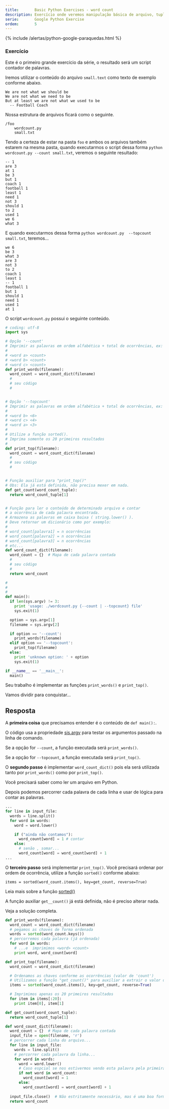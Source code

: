 ```yaml
---
title:       Basic Python Exercises - word count
description: Exercício onde veremos manipulação básica de arquivo, tuplas,  além funções como sorted(), .split() e .keys().
serie:       Google Python Exercise
ordem:       5
---
```


{% include /alertas/python-google-paraquedas.html %}

### Exercício

Este é o primeiro grande exercício da série, o resultado será um script contador de palavras.

Iremos utilizar o conteúdo do arquivo `small.text` como texto de exemplo conforme abaixo.

    We are not what we should be
    We are not what we need to be
    But at least we are not what we used to be
      -- Football Coach

Nossa estrutura de arquivos ficará como o seguinte.

    /foo
        wordcount.py
        small.txt

Tendo a certeza de estar na pasta `foo` e ambos os arquivos também estarem na mesma pasta, quando executarmos o 
script dessa forma `python wordcount.py --count small.txt`, veremos o seguinte resultado:

    -- 1
    are 3
    at 1
    be 3
    but 1
    coach 1
    football 1
    least 1
    need 1
    not 3
    should 1
    to 2
    used 1
    we 6
    what 3

E quando executarmos dessa forma `python wordcount.py  --topcount small.txt`, teremos...

    we 6
    be 3
    what 3
    are 3
    not 3
    to 2
    coach 1
    least 1
    -- 1
    football 1
    but 1
    should 1
    need 1
    used 1
    at 1


O script `wordcount.py` possui o seguinte conteúdo.


```python
# coding: utf-8
import sys

# Opção '--count'
# Imprimir as palavras em ordem alfabética + total de ocorrências, ex:
# 
# <word a> <count>
# <word b> <count>
# <word c> <count>
def print_words(filename):
  word_count = word_count_dict(filename)
  #
  # seu código
  # 


# Opção '--topcount'
# Imprimir as palavras em ordem alfabética + total de ocorrências, ex:
# 
# <word b> <6>
# <word c> <4>
# <word a> <3>
# 
# Utilize a função sorted().
# Imprima somente os 20 primeiros resultados
# 
def print_top(filename):
  word_count = word_count_dict(filename)
  #
  # seu código
  # 


# Função auxiliar para "print_top()"
# Obs: Ela já está definida, não precisa mexer em nada.
def get_count(word_count_tuple):
  return word_count_tuple[1]


# Função para ler o conteúdo de determinado arquivo e contar 
# a ocorrência de cada palavra encontrada.
# Armazena as palavras em caixa baixa ( string.lower() ).
# Deve retornar um dicionário como por exemplo:
# 
# word_count[palavra1] = n ocorrências
# word_count[palavra2] = n ocorrências
# word_count[palavra3] = n ocorrências
# etc...
def word_count_dict(filename):
  word_count = {}  # Mapa de cada palavra contada
  #
  # seu código
  # 
  return word_count  

# 
#  
# 
def main():
  if len(sys.argv) != 3:
    print 'usage: ./wordcount.py {--count | --topcount} file'
    sys.exit(1)

  option = sys.argv[1]
  filename = sys.argv[2]

  if option == '--count':
    print_words(filename)
  elif option == '--topcount':
    print_top(filename)
  else:
    print 'unknown option: ' + option
    sys.exit(1)

if __name__ == '__main__':
  main()
```

Seu trabalho é implementar as funções `print_words()` e `print_top()`.

Vamos dividir para conquistar...


Resposta
---

A __primeira coisa__ que precisamos entender é o conteúdo de `def main():`.

O código usa a propriedade [sis.argv](/python/sys-argv/) para testar os argumentos passado na linha de comando.

Se a opção for `--count`, a função executada será `print_words()`.

Se a opção for `--topcount`, a função executada será `print_top()`.

O __segundo passo__ é implementar `word_count_dict()` pois ela será utilizada tanto por `print_words()` como por 
`print_top()`.

Você precisará saber como ler um arquivo em Python.

Depois podemos percorrer cada palavra de cada linha e usar de lógica para contar as palavras.

```python
...
for line in input_file:
  words = line.split()
  for word in words:
    word = word.lower()

    if ("ainda não contamos"):
      word_count[word] = 1 # contar
    else:
      # senão , somar...
      word_count[word] = word_count[word] + 1    
...
```

O __terceiro passo__ será implementar `print_top()`. Você precisará ordenar por ordem de ocorrência, utilize a função
`sorted()` conforme abaixo:

    items = sorted(word_count.items(), key=get_count, reverse=True)

Leia mais sobre a função [sorted()](https://docs.python.org/3.4/library/functions.html#sorted "link-externo")

A função auxiliar `get__count()` já está definida, não é preciso alterar nada.

Veja a solução completa.

```python
def print_words(filename):
  word_count = word_count_dict(filename)
  # pegamos as chaves de forma ordenada
  words = sorted(word_count.keys())
  # percorremos cada palavra (já ordenada)
  for word in words:
    # ...e  imprimimos <word> <count>
    print word, word_count[word]

def print_top(filename):
  word_count = word_count_dict(filename)

  # Ordenamos as chaves conforme as ocorrências (valor de 'count')
  # Utilizamos a função "get_count()" para auxiliar a extrair o valor de 'count'
  items = sorted(word_count.items(), key=get_count, reverse=True)

  # Imprimimos apenas os 20 primeiros resultados
  for item in items[:20]:
    print item[0], item[1]

def get_count(word_count_tuple):
  return word_count_tuple[1]

def word_count_dict(filename):
  word_count = {}  # Mapa de cada palavra contada
  input_file = open(filename, 'r')
  # percorrer cada linha do arquivo...
  for line in input_file:
    words = line.split()
    # percorrer cada palavra da linha...
    for word in words:
      word = word.lower()
      # Caso espcial se nos estivermos vendo esta palavra pela primeira vez.
      if not word in word_count:
        word_count[word] = 1
      else:
        word_count[word] = word_count[word] + 1
  
  input_file.close()  # Não estritamente necessário, mas é uma boa forma.
  return word_count  
```